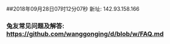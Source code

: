 ##2018年09月28日07时12分07秒 新址: 142.93.158.166
### 兔友常见问题及解答: https://github.com/wanggonging/d/blob/w/FAQ.md
